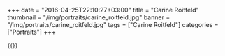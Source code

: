 +++
date = "2016-04-25T22:10:27+03:00"
title = "Carine Roitfeld"
thumbnail = "/img/portraits/carine_roitfeld.jpg"
banner = "/img/portraits/carine_roitfeld.jpg"
tags = ["Carine Roitfeld"]
categories = ["Portraits"]
+++

{{<mkimage src="/img/portraits/carine_roitfeld.jpg">}}
